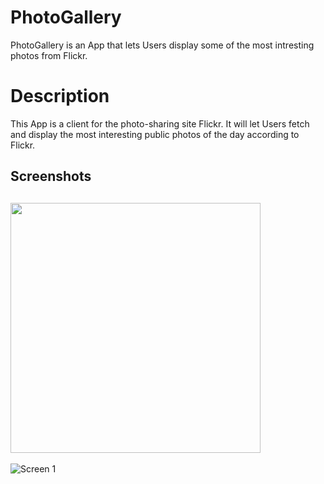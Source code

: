 # PhotoGallery

PhotoGallery is an App that lets Users display some of the most intresting photos from Flickr.



# Description

This App is a client for the photo-sharing site Flickr. It will let Users fetch and display the most interesting public photos of the day according to Flickr.


## Screenshots

## <img src="Screenshots/FirstPicture.png" width=400>

![Screen 1](Screenshots/FirstPicture.png)
